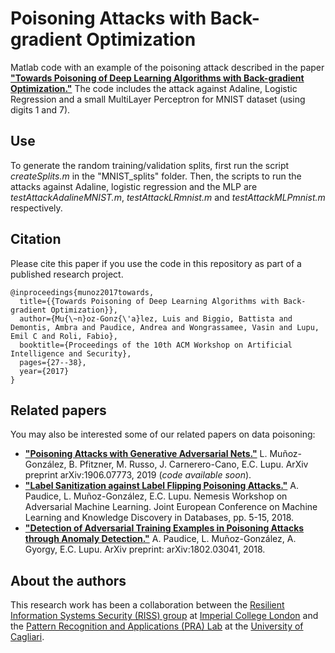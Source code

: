 # Poisoning Attacks with Back-gradient Optimization
Matlab code with an example of the poisoning attack described in the paper [**"Towards Poisoning of Deep Learning Algorithms with Back-gradient Optimization."**](https://dl.acm.org/citation.cfm?id=3140451) The code includes the attack against Adaline, Logistic Regression and a small MultiLayer Perceptron for MNIST dataset (using digits 1 and 7). 

## Use

To generate the random training/validation splits, first run the script *createSplits.m* in the "MNIST_splits" folder. Then, the scripts to run the attacks against Adaline, logistic regression and the MLP are *testAttackAdalineMNIST.m*, *testAttackLRmnist.m* and *testAttackMLPmnist.m* respectively.

## Citation

Please cite this paper if you use the code in this repository as part of a published research project.

```
@inproceedings{munoz2017towards,
  title={{Towards Poisoning of Deep Learning Algorithms with Back-gradient Optimization}},
  author={Mu{\~n}oz-Gonz{\'a}lez, Luis and Biggio, Battista and Demontis, Ambra and Paudice, Andrea and Wongrassamee, Vasin and Lupu, Emil C and Roli, Fabio},
  booktitle={Proceedings of the 10th ACM Workshop on Artificial Intelligence and Security},
  pages={27--38},
  year={2017}
}
```

## Related papers

You may also be interested some of our related papers on data poisoning: 
- [**"Poisoning Attacks with Generative Adversarial Nets."**](https://arxiv.org/pdf/1906.07773.pdf) L. Muñoz-González, B. Pfitzner, M. Russo, J. Carnerero-Cano, E.C. Lupu. ArXiv preprint arXiv:1906.07773, 2019 (*code available soon*).
- [**"Label Sanitization against Label Flipping Poisoning Attacks."**](http://www.research.ibm.com/labs/ireland/nemesis2018/pdf/paper1.pdf) A. Paudice, L. Muñoz-González, E.C. Lupu. Nemesis Workshop on Adversarial Machine Learning. Joint European Conference on Machine Learning and Knowledge Discovery in Databases, pp. 5-15, 2018.
- [**"Detection of Adversarial Training Examples in Poisoning Attacks through Anomaly Detection."**](https://arxiv.org/pdf/1802.03041.pdf) A. Paudice, L. Muñoz-González, A. Gyorgy, E.C. Lupu. ArXiv preprint: arXiv:1802.03041, 2018.


## About the authors

This research work has been a collaboration between the [Resilient Information Systems Security (RISS) group](rissgroup.org) at [Imperial College London](https://www.imperial.ac.uk/) and the [Pattern Recognition and Applications (PRA) Lab](https://pralab.diee.unica.it/en) at the [University of Cagliari](https://www.unica.it/unica/en/homepage.page). 
